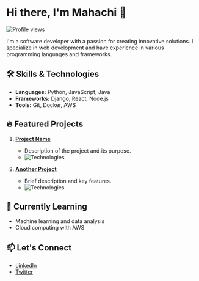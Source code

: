 # Hi there, I'm Mahachi 👋

![Profile views](https://visitor-badge.glitch.me/badge?page_id=mahachi.dev)

I'm a software developer with a passion for creating innovative solutions. I specialize in web development and have experience in various programming languages and frameworks.

## 🛠 Skills & Technologies
- **Languages:** Python, JavaScript, Java
- **Frameworks:** Django, React, Node.js
- **Tools:** Git, Docker, AWS

## 🔥 Featured Projects
1. **[Project Name](https://github.com/mahachi/project-name)**
   - Description of the project and its purpose.
   - ![Technologies](https://img.shields.io/badge/Tech-Python-blue)

2. **[Another Project](https://github.com/mascilin/another-project)**
   - Brief description and key features.
   - ![Technologies](https://img.shields.io/badge/Tech-React-blue)

## 🌱 Currently Learning
- Machine learning and data analysis
- Cloud computing with AWS

## 📫 Let's Connect
- [LinkedIn](https://www.linkedin.com/in/masciline)
- [Twitter](https://twitter.com/mahachi_dev)

<!---
mascilin/mascilin is a ✨ special ✨ repository because its `README.md` (this file) appears on your GitHub profile.
You can click the Preview link to take a look at your changes.
--->
